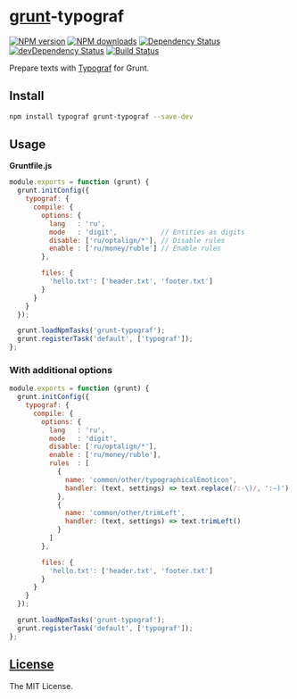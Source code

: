 [grunt](http://gruntjs.com)-typograf
====================================

[![NPM version](https://img.shields.io/npm/v/grunt-typograf.svg)](https://www.npmjs.com/package/grunt-typograf)
[![NPM downloads](https://img.shields.io/npm/dm/grunt-typograf.svg)](https://www.npmjs.com/package/grunt-typograf)
[![Dependency Status](https://david-dm.org/typograf/grunt-typograf.svg)](https://david-dm.org/typograf/grunt-typograf)
[![devDependency Status](https://david-dm.org/typograf/grunt-typograf/dev-status.svg)](https://david-dm.org/typograf/grunt-typograf?type=dev)
[![Build Status](https://travis-ci.org/typograf/grunt-typograf.png?branch=master)](https://travis-ci.org/typograf/grunt-typograf)

Prepare texts with [Typograf](https://github.com/typograf/typograf) for Grunt.

## Install

```bash
npm install typograf grunt-typograf --save-dev
```

## Usage

**Gruntfile.js**

```js
module.exports = function (grunt) {
  grunt.initConfig({
    typograf: {
      compile: {
        options: {
          lang   : 'ru',
          mode   : 'digit',           // Entities as digits
          disable: ['ru/optalign/*'], // Disable rules
          enable : ['ru/money/ruble'] // Enable rules
        },

        files: {
          'hello.txt': ['header.txt', 'footer.txt']
        }
      }
    }
  });

  grunt.loadNpmTasks('grunt-typograf');
  grunt.registerTask('default', ['typograf']);
};
```

### With additional options

```js
module.exports = function (grunt) {
  grunt.initConfig({
    typograf: {
      compile: {
        options: {
          lang   : 'ru',
          mode   : 'digit',
          disable: ['ru/optalign/*'],
          enable : ['ru/money/ruble'],
          rules  : [
            {
              name: 'common/other/typographicalEmoticon',
              handler: (text, settings) => text.replace(/:-\)/, ':—)')
            },
            {
              name: 'common/other/trimLeft',
              handler: (text, settings) => text.trimLeft()
            }
          ]
        },

        files: {
          'hello.txt': ['header.txt', 'footer.txt']
        }
      }
    }
  });

  grunt.loadNpmTasks('grunt-typograf');
  grunt.registerTask('default', ['typograf']);
};
```

## [License](https://github.com/typograf/grunt-typograf/blob/master/LICENSE)

The MIT License.

